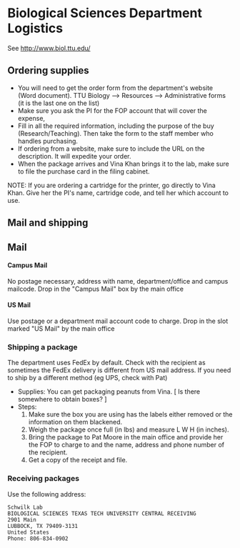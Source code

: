 Biological Sciences Department Logistics
========================================

See http://www.biol.ttu.edu/

Ordering supplies
-----------------

- You will need to get the order form from the department's website (Word document). TTU Biology --> Resources --> Administrative forms (it is the last one on the list)
- Make sure you ask the PI for the FOP account that will cover the expense,
- Fill in all the required information, including the purpose of the buy (Research/Teaching).  Then take the form to the staff member who handles purchasing.
- If ordering from a website, make sure to include the URL on the description. It will expedite your order.
- When the package arrives and Vina Khan brings it to the lab, make sure to file the purchase card in the filing cabinet.

NOTE: If you are ordering a cartridge for the printer, go directly to Vina Khan. Give her the PI's name, cartridge code, and tell her which account to use.


Mail and shipping
-----------------

## Mail ##

#### Campus Mail ####

No postage necessary, address with name, department/office and campus mailcode.  Drop in the "Campus Mail" box by the main office

#### US Mail ####

Use postage or a department mail account code to charge.  Drop in the slot marked "US Mail" by the main office

### Shipping a package ###

The department uses FedEx by default. Check with the recipient as sometimes the FedEx delivery is different from US mail address.  If you need to ship by a different method (eg UPS, check with Pat)

- Supplies: You can get packaging peanuts from Vina.  [ Is there somewhere to obtain boxes? ]
- Steps:
  1. Make sure the box you are using has the labels either removed or the information on them blackened.
  2. Weigh the package once full (in lbs) and measure L W H (in inches).
  3. Bring the package to Pat Moore in the main office and provide her the FOP to charge to and the name, address and phone number of the recipient. 
  4. Get a copy of the receipt and file.

### Receiving packages ###

Use the following address:

    Schwilk Lab
    BIOLOGICAL SCIENCES TEXAS TECH UNIVERSITY CENTRAL RECEIVING
    2901 Main
    LUBBOCK, TX 79409-3131
    United States
    Phone: 806-834-0902
